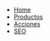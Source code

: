 * [Home](/)
* [Productos](Productos/)
* [Acciones](Acciones.md)
* [SEO](HowTo_SEO_ProductMarkups.md)

